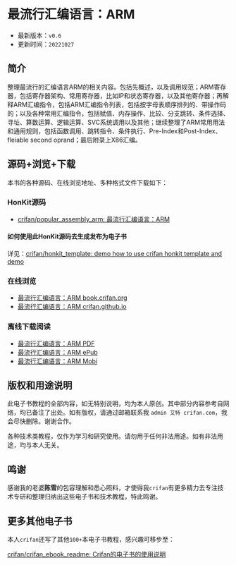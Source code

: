 # 最流行汇编语言：ARM

* 最新版本：`v0.6`
* 更新时间：`20221027`

## 简介

整理最流行的汇编语言ARM的相关内容。包括先概述，以及调用规范；ARM寄存器，包括寄存器架构、常用寄存器，比如IP和状态寄存器，以及其他寄存器；再解释ARM汇编指令，包括ARM汇编指令列表，包括按字母表顺序排列的、带操作码的；以及各种常用汇编指令，包括赋值、内存操作、比较、分支跳转、条件选择、寻址、算数运算、逻辑运算、SVC系统调用以及其他；继续整理了ARM常用用法和通用规则，包括函数调用、跳转指令、条件执行、Pre-Index和Post-Index、fleiable second oprand；最后附录上X86汇编。

## 源码+浏览+下载

本书的各种源码、在线浏览地址、多种格式文件下载如下：

### HonKit源码

* [crifan/popular_assembly_arm: 最流行汇编语言：ARM](https://github.com/crifan/popular_assembly_arm)

#### 如何使用此HonKit源码去生成发布为电子书

详见：[crifan/honkit_template: demo how to use crifan honkit template and demo](https://github.com/crifan/honkit_template)

### 在线浏览

* [最流行汇编语言：ARM book.crifan.org](https://book.crifan.org/books/popular_assembly_arm/website)
* [最流行汇编语言：ARM crifan.github.io](https://crifan.github.io/popular_assembly_arm/website)

### 离线下载阅读

* [最流行汇编语言：ARM PDF](https://book.crifan.org/books/popular_assembly_arm/pdf/popular_assembly_arm.pdf)
* [最流行汇编语言：ARM ePub](https://book.crifan.org/books/popular_assembly_arm/epub/popular_assembly_arm.epub)
* [最流行汇编语言：ARM Mobi](https://book.crifan.org/books/popular_assembly_arm/mobi/popular_assembly_arm.mobi)

## 版权和用途说明

此电子书教程的全部内容，如无特别说明，均为本人原创。其中部分内容参考自网络，均已备注了出处。如有版权，请通过邮箱联系我 `admin 艾特 crifan.com`，我会尽快删除。谢谢合作。

各种技术类教程，仅作为学习和研究使用。请勿用于任何非法用途。如有非法用途，均与本人无关。

## 鸣谢

感谢我的老婆**陈雪**的包容理解和悉心照料，才使得我`crifan`有更多精力去专注技术专研和整理归纳出这些电子书和技术教程，特此鸣谢。

## 更多其他电子书

本人`crifan`还写了其他`100+`本电子书教程，感兴趣可移步至：

[crifan/crifan_ebook_readme: Crifan的电子书的使用说明](https://github.com/crifan/crifan_ebook_readme)
